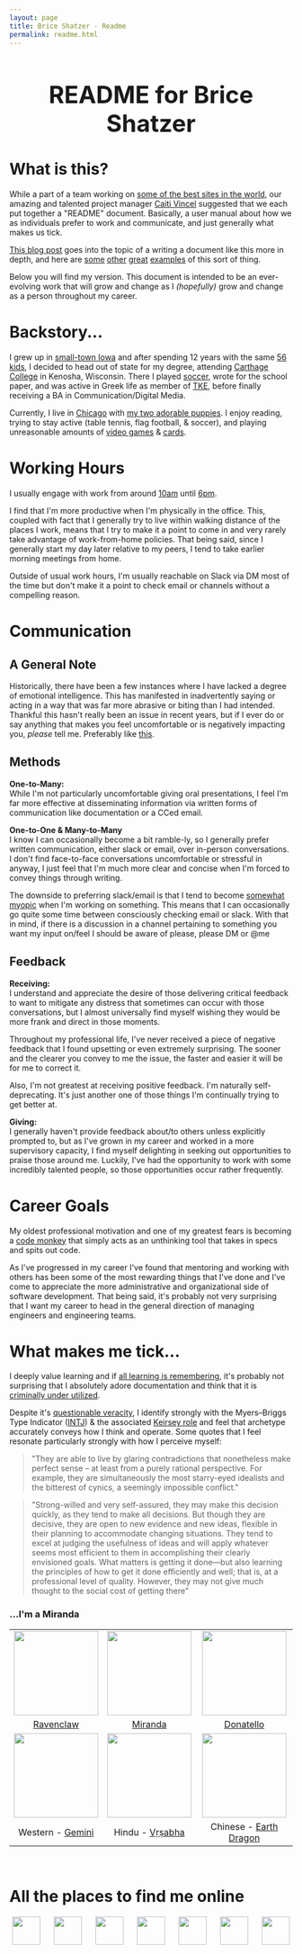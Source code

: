 ```yaml
---
layout: page
title: Brice Shatzer - Readme
permalink: readme.html
---
```


<h1 style="text-align: center;font-size:3em">README for Brice Shatzer</h1>


# What is this? 

While a part of a team working on [some of the best sites in the world](https://g-omedia.com/brands/), our amazing and talented project manager [Caiti Vincel](https://www.linkedin.com/in/caitistout/) suggested that we each put together a "README" document. Basically, a user manual about how we as individuals prefer to work and communicate, and just generally what makes us tick.

[This blog post](https://soapboxhq.com/blog/modern-manager-community/how-to-set-expectations-with-your-team) goes into the topic of a writing a document like this more in depth, and here are [some](https://docs.google.com/presentation/d/1df5MALZKZU6lOeIXUiO-h6ReFM3KuIpnapSE97IZnX4/) [other](https://docs.google.com/document/d/1sx5ssYb_xMrmwPpyjD5xP7RvQ7cHweDYlRGn2SXztKw/) [great](https://docs.google.com/presentation/d/1LGL7fh5zWx8XqHRBra51LcMIHCUluqrdXZ_-XBTXqlg) [examples](http://randsinrepose.com/archives/how-to-rands/) of this sort of thing. 

Below you will find my version. This document is intended to be an ever-evolving work that will grow and change as I *(hopefully)* grow and change as a person throughout my career. 


# Backstory... 
I grew up in [small-town Iowa](https://en.wikipedia.org/wiki/Hudson,_Iowa) and after spending 12 years with the same [56 kids](https://i.imgur.com/5w5boDs.jpg), I decided to head out of state for my degree, attending [Carthage College](https://www.carthage.edu/about/) in Kenosha, Wisconsin. There I played [soccer](https://athletics.carthage.edu/sports/mens-soccer), wrote for the school paper, and was active in Greek life as member of [TKE](https://www.tke.org/about), before finally receiving a BA in Communication/Digital Media. 

Currently, I live in [Chicago](https://www.google.com/maps/place/200+W+Grand+Ave,+Chicago,+IL+60654/@41.8916151,-87.634402,3a,75y,351.45h,118.43t/data=!3m6!1e1!3m4!1ssrlwwXdQDBlur7qz4UjZAw!2e0!7i16384!8i8192!4m5!3m4!1s0x880e2cb46a543025:0xfe3a73791db677c0!8m2!3d41.8918775!4d-87.6344475) with [my two adorable puppies](https://photos.app.goo.gl/9LVmjXLRVHGwaL5DA).  I enjoy reading, trying to stay active (table tennis, flag football, & soccer), and playing unreasonable amounts of [video games](https://steamcommunity.com/id/briceshatzer/) & [cards](https://en.wikipedia.org/wiki/Magic:_The_Gathering). 

# Working Hours  

I usually engage with work from around [10am](https://tinyurl.com/ybejrns7) until [6pm](https://tinyurl.com/y76bync5).  

I find that I'm more productive when I'm physically in the office. This, coupled with fact that I generally try to live within walking distance of the places I work, means that I try to make it a point to come in and very rarely take advantage of work-from-home policies. That being said, since I generally start my day later relative to my peers, I tend to take earlier morning meetings from home.  

Outside of usual work hours, I'm usually reachable on Slack via DM most of the time but don't make it a point to check email or channels without a compelling reason.


# Communication

## A General Note

Historically, there have been a few instances where I have lacked a degree of emotional intelligence. This has manifested in inadvertently saying or acting in a way that was far more abrasive or biting than I had intended. Thankful this hasn't really been an issue in recent years, but if I ever do or say anything that makes you feel uncomfortable or is negatively impacting you, *please* tell me. Preferably like [this](#feedback).

## Methods  

**One-to-Many:**  
While I'm not particularly uncomfortable giving oral presentations, I feel I'm far more effective at disseminating information via written forms of communication like documentation or a CCed email.  


**One-to-One & Many-to-Many**  
I know I can occasionally become a bit ramble-ly, so I generally prefer written communication, either slack or email, over in-person conversations. I don't find face-to-face conversations uncomfortable or stressful in anyway, I just feel that I'm much more clear and concise when I'm forced to convey things through writing. 

The downside to preferring slack/email is that I tend to become [somewhat myopic](https://www.additudemag.com/understanding-adhd-hyperfocus/) when I'm working on something. This means that I can occasionally go quite some time between consciously checking email or slack. With that in mind, if there is a discussion in a channel pertaining to something you want my input on/feel I should be aware of please, please DM or @me


## Feedback 

**Receiving:**  
I understand and appreciate the desire of those delivering critical feedback to want to mitigate any distress that sometimes can occur with those conversations, but I almost universally find myself wishing they would be more frank and direct in those moments.  

Throughout my professional life, I've never received a piece of negative feedback that I found upsetting or even extremely surprising.  The sooner and the clearer you convey to me the issue, the faster and easier it will be for me to correct it.

Also, I'm not greatest at receiving positive feedback. I'm naturally self-deprecating. It's just another one of those things I'm continually trying to get better at. 

**Giving:**  
I generally haven't provide feedback about/to others unless explicitly prompted to, but as I've grown in my career and worked in a more supervisory capacity, I find myself delighting in seeking out opportunities to praise those around me. Luckily, I've had the opportunity to work with some incredibly talented people, so those opportunities occur rather frequently.



# Career Goals 
My oldest professional motivation and one of my greatest fears is becoming a [code monkey](https://en.wikipedia.org/wiki/Code_monkey) that simply acts as an unthinking tool that takes in specs and spits out code. 

As I've progressed in my career I've found that mentoring and working with others has been some of the most rewarding things that I've done and I've come to appreciate the more administrative and organizational side of software development. That being said, it's probably not very surprising that I want my career to head in the general direction of managing engineers and engineering teams. 
# What makes me tick...

I deeply value learning and if [all learning is remembering](https://philosophy.stackexchange.com/questions/45599/origin-of-proverb-all-learning-is-remembering), it's probably not surprising that I absolutely adore documentation and think that it is [criminally under utilized](https://twitter.com/patio11/status/1014748989806145536).  

Despite it's [questionable veracity](https://youtu.be/_NQqSnkI32A), I identify strongly with the Myers–Briggs Type Indicator ([INTJ](https://www.16personalities.com/intj-personality)) & the associated [Keirsey role](https://keirsey.com/temperament/rational-mastermind/) and feel that archetype accurately conveys how I think and operate. Some quotes that I feel resonate particularly strongly with how I perceive myself:  

>"They are able to live by glaring contradictions that nonetheless make perfect sense – at least from a purely rational perspective. For example, they are simultaneously the most starry-eyed idealists and the bitterest of cynics, a seemingly impossible conflict."

>"Strong-willed and very self-assured, they may make this decision quickly, as they tend to make all decisions. But though they are decisive, they are open to new evidence and new ideas, flexible in their planning to accommodate changing situations. They tend to excel at judging the usefulness of ideas and will apply whatever seems most efficient to them in accomplishing their clearly envisioned goals. What matters is getting it done—but also learning the principles of how to get it done efficiently and well; that is, at a professional level of quality. However, they may not give much thought to the social cost of getting there"



### ...I'm a Miranda


<table border="0" align="center">
    <tbody align="center">
    <tr>
        <td align="center">
            <a href="https://www.wizardingworld.com/news/discover-your-hogwarts-house-on-wizarding-world" target="_blank"><img src="https://i.imgur.com/FRjXHAw.png" width="150px" /></a>
        </td>
        <td>
            <a href="https://www.buzzfeed.com/lyapalater/are-you-a-carrie-samantha-charlotte-or-miranda" target="_blank"><img src="https://cdn-images-1.medium.com/max/1600/1*OOJ99p7sHMIMBp3WZZVHEg.jpeg" width="150px"/> </a>
        </td>        
        <td>
            <a href="https://web.archive.org/web/20140312233740/https://www.buzzfeed.com/justincarissimo/which-teenage-mutant-ninja-turtles-character-are-you"><img src="https://img.buzzfeed.com/buzzfeed-static/static/2015-12/15/16/enhanced/webdr09/anigif_enhanced-5673-1450213488-30.gif" width="150px" /></a>
        </td>
    </tr>
    <tr>
        <td>
            <a href="https://www.wizardingworld.com/news/discover-your-hogwarts-house-on-wizarding-world" target="_blank">Ravenclaw</a>
        </td>
        <td>
            <a href="https://www.buzzfeed.com/lyapalater/are-you-a-carrie-samantha-charlotte-or-miranda" target="_blank">Miranda</a>
        </td>
        <td>
            <a href="https://www.buzzfeed.com/justincarissimo/which-teenage-mutant-ninja-turtles-character-are-you">Donatello</a>
        </td>
    </tr>
    <tr>
        <td>
            <a href="https://en.wikipedia.org/wiki/Gemini_(astrology)" target="_blank"><img src="https://upload.wikimedia.org/wikipedia/commons/thumb/1/15/Gemini.svg/800px-Gemini.svg.png" width="150px" /></a>
        </td>
        <td>
            <a href="https://en.wikipedia.org/wiki/V%E1%B9%9B%E1%B9%A3abha" target="_blank"><img src='https://i.imgur.com/xGqM1FG.png' width="150px"/></a>
        </td>
        <td>
            <a href="http://astrologyk.com/zodiac/chinese/year/1988" target="_blank">
                <img src="https://upload.wikimedia.org/wikipedia/commons/thumb/b/b2/Dragon.svg/230px-Dragon.svg.png" width="150px" />
            </a>
        </td>
    </tr>
    <tr>
        <td>
            Western - <a href="https://en.wikipedia.org/wiki/Gemini_(astrology)" target="_blank">Gemini</a>
        </td>
        <td>
            Hindu - <a href="https://en.wikipedia.org/wiki/V%E1%B9%9B%E1%B9%A3abha" target="_blank">Vṛṣabha</a> 
        </td>
        <td>
           Chinese - <a href="http://astrologyk.com/zodiac/chinese/year/1988" target="_blank">Earth Dragon</a>
        </td>
    </tr>
    </tbody>
</table>

<br />

# All the places to find me online
<section style="display: flex; justify-content: space-around">
<!-- <section style="">  -->
  <a href="http://briceshatzer.com" target="_blank" rel="noopener">
    <img src="https://i.imgur.com/5xb1L4M.png" width="50px" />
  </a>&nbsp;
  <a href="http://www.linkedin.com/pub/brice-shatzer/16/690/b26/" target="_blank" rel="noopener noreferrer">
    <img src="https://simpleicons.org/icons/linkedin.svg" width="50px"/>
  </a>&nbsp;
  <a href="https://twitter.com/_shatzer" target="_blank" rel="noopener noreferrer">
    <img src="https://simpleicons.org/icons/twitter.svg" width="50px" />
  </a>&nbsp;
  <a href="https://github.com/briceshatzer" target="_blank" rel="noopener noreferrer">
    <img src="https://simpleicons.org/icons/github.svg" width="50px" />
  </a>&nbsp;
  <a href="http://stackoverflow.com/users/1608016/brice-shatzer" target="_blank" rel="noopener noreferrer">
    <img src="https://simpleicons.org/icons/stackoverflow.svg" width="50px" />
  </a>&nbsp;
  <a href="http://codepen.io/BriceShatzer/" target="_blank" rel="noopener noreferrer">
    <img src="https://simpleicons.org/icons/codepen.svg" width="50px" />
  </a>&nbsp;
  <a href="http://briceshatzer.com/blog">
<!--        <img src="https://upload.wikimedia.org/wikipedia/commons/thumb/a/a7/Ei-pencil.svg/512px-Ei-pencil.svg.png" width="50px" /> -->
    <img src="https://i.imgur.com/RziGF8U.png" width="50px" />
  </a>
</section>
